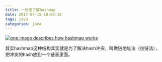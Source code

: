 ```yaml
---
title: 一张图了解hashmap
date: 2017-07-15 18:03:15
tags: java
categories: java
---
```

[![one image describes how hashmap works](http://idiotsky.me/images/hashmap.png)](http://idiotsky.me/images/hashmap.png)
<!-- more -->

其实hashmap这种结构其实就是为了解决hash冲突，叫做链地址法（拉链法），把冲突的hash放到一个链表里面。

